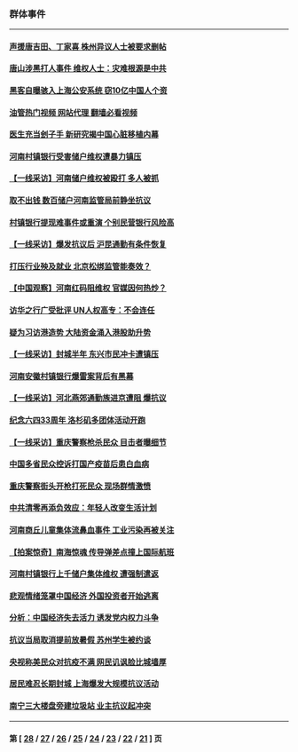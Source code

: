 ### 群体事件
---
#### [声援唐吉田、丁家喜 株州异议人士被要求删帖](../../pages/ncid279/n13775534.md?07091645) 
#### [唐山涉黑打人事件 维权人士：灾难根源是中共](../../pages/ncid279/n13773534.md?07091645) 
#### [黑客自曝骇入上海公安系统 窃10亿中国人个资](../../pages/ncid279/n13773395.md?07091645) 
#### [油管热门视频 网站代理 翻墙必看视频](http://209.222.30.114:81/youtube.html?07091645)
#### [医生充当刽子手 新研究揭中国心脏移植内幕](../../pages/ncid279/n13772291.md?07091645) 
#### [河南村镇银行受害储户维权遭暴力镇压](../../pages/ncid279/n13770841.md?07091645) 
#### [【一线采访】河南储户维权被殴打 多人被抓](../../pages/ncid279/n13768629.md?07091645) 
#### [取不出钱 数百储户河南监管局前静坐抗议](../../pages/ncid279/n13767198.md?07091645) 
#### [村镇银行提现难事件或重演 个别民营银行风险高](../../pages/ncid279/n13764495.md?07091645) 
#### [【一线采访】爆发抗议后 沪昆通勤有条件恢复](../../pages/ncid279/n13763504.md?07091645) 
#### [打压行业殃及就业 北京松绑监管能奏效？](../../pages/ncid279/n13761130.md?07091645) 
#### [【中国观察】河南红码阻维权 官媒因何热炒？](../../pages/ncid279/n13760146.md?07091645) 
#### [访华之行广受批评 UN人权高专：不会连任](../../pages/ncid279/n13758655.md?07091645) 
#### [疑为习访港造势 大陆资金涌入港股助升势](../../pages/ncid279/n13756127.md?07091645) 
#### [【一线采访】封城半年 东兴市民冲卡遭镇压](../../pages/ncid279/n13754277.md?07091645) 
#### [河南安徽村镇银行爆雷案背后有黑幕](../../pages/ncid279/n13754230.md?07091645) 
#### [【一线采访】河北燕郊通勤族进京遭阻 爆抗议](../../pages/ncid279/n13749999.md?07091645) 
#### [纪念六四33周年 洛杉矶多团体活动开跑](../../pages/ncid279/n13749760.md?07091645) 
#### [【一线采访】重庆警察枪杀民众 目击者曝细节](../../pages/ncid279/n13749360.md?07091645) 
#### [中国多省民众控诉打国产疫苗后患白血病](../../pages/ncid279/n13748740.md?07091645) 
#### [重庆警察街头开枪打死民众 现场群情激愤](../../pages/ncid279/n13749070.md?07091645) 
#### [中共清零再添负效应：年轻人改变生活计划](../../pages/ncid279/n13748102.md?07091645) 
#### [河南商丘儿童集体流鼻血事件 工业污染再被关注](../../pages/ncid279/n13747065.md?07091645) 
#### [【拍案惊奇】南海惊魂 传导弹差点撞上国际航班](../../pages/ncid279/n13746784.md?07091645) 
#### [河南村镇银行上千储户集体维权 遭强制遣返](../../pages/ncid279/n13743906.md?07091645) 
#### [悲观情绪笼罩中国经济 外国投资者开始逃离](../../pages/ncid279/n13743825.md?07091645) 
#### [分析：中国经济失去活力 诱发党内权力斗争](../../pages/ncid279/n13740219.md?07091645) 
#### [抗议当局取消提前放暑假 苏州学生被约谈](../../pages/ncid279/n13738981.md?07091645) 
#### [央视称美民众对抗疫不满 网民讥讽脸比城墙厚](../../pages/ncid279/n13738685.md?07091645) 
#### [居民难忍长期封城 上海爆发大规模抗议活动](../../pages/ncid279/n13724894.md?07091645) 
#### [南宁三大楼盘旁建垃圾站 业主抗议起冲突](../../pages/ncid279/n13723244.md?07091645) 

---
#### 第 [ [28](./28.md?07091645) / [27](./27.md?07091645) / [26](./26.md?07091645) / [25](./25.md?07091645) / [24](./24.md?07091645) / [23](./23.md?07091645) / [22](./22.md?07091645) / [21](./21.md?07091645) ] 页
